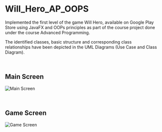 # Will_Hero_AP_OOPS

Implemented the first level of the game Will Hero, available on Google Play Store using JavaFX and OOPs principles as part of the course project done under the course 
Advanced Programming.

The identified classes, basic structure and corresponding class relationships have been depicted in the UML Diagrams (Use Case and Class Diagram).

<br />

## Main Screen

![Main Screen](https://github.com/diyaahuja/Will_Hero_118/blob/main/WillHero_JavaFX/images/main_menu.jpg)

<br />

## Game Screen

![Game Screen](https://github.com/diyaahuja/Will_Hero_118/blob/main/WillHero_JavaFX/images/Game_Screen.jpg)
